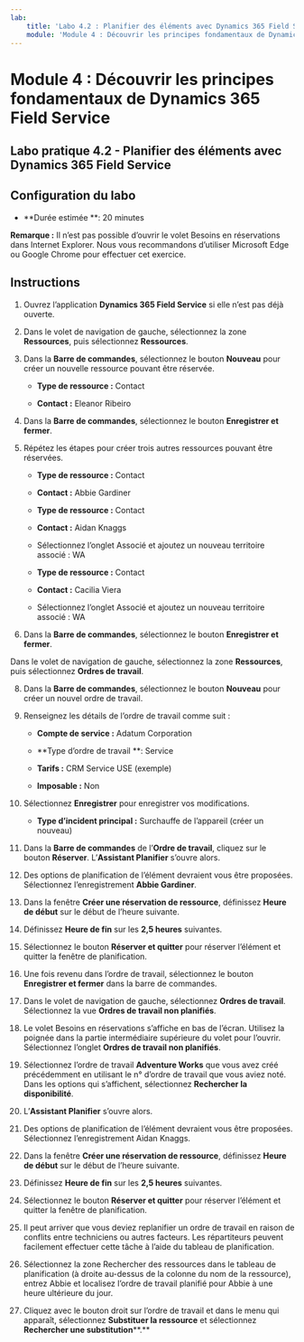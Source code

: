 ```yaml
---
lab:
    title: 'Labo 4.2 : Planifier des éléments avec Dynamics 365 Field Service'
    module: 'Module 4 : Découvrir les principes fondamentaux de Dynamics 365 Field Service'
---
```


Module 4 : Découvrir les principes fondamentaux de Dynamics 365 Field Service
========================

## Labo pratique 4.2 - Planifier des éléments avec Dynamics 365 Field Service

## Configuration du labo

  - **Durée estimée **: 20 minutes

  **Remarque :** Il n’est pas possible d’ouvrir le volet Besoins en réservations dans Internet Explorer. Nous vous recommandons d’utiliser Microsoft Edge ou Google Chrome pour effectuer cet exercice.
  
## Instructions

1. Ouvrez l’application **Dynamics 365 Field Service** si elle n’est pas déjà ouverte. 

2. Dans le volet de navigation de gauche, sélectionnez la zone **Ressources**, puis sélectionnez **Ressources**.

3. Dans la **Barre de commandes**, sélectionnez le bouton **Nouveau** pour créer un nouvelle ressource pouvant être réservée.

	- **Type de ressource :** Contact

	- **Contact :** Eleanor Ribeiro

4. Dans la **Barre de commandes**, sélectionnez le bouton **Enregistrer et fermer**.

5. Répétez les étapes pour créer trois autres ressources pouvant être réservées.

	- **Type de ressource :** Contact

	- **Contact :** Abbie Gardiner


	- **Type de ressource :** Contact

	- **Contact :** Aidan Knaggs
	
	- Sélectionnez l’onglet Associé et ajoutez un nouveau territoire associé : WA


	- **Type de ressource :** Contact

	- **Contact :** Cacilia Viera
	
	- Sélectionnez l’onglet Associé et ajoutez un nouveau territoire associé : WA


6. Dans la **Barre de commandes**, sélectionnez le bouton **Enregistrer et fermer**.

Dans le volet de navigation de gauche, sélectionnez la zone **Ressources**, puis sélectionnez **Ordres de travail**.

8. Dans la **Barre de commandes**, sélectionnez le bouton **Nouveau** pour créer un nouvel ordre de travail.

9. Renseignez les détails de l’ordre de travail comme suit :

	- **Compte de service :** Adatum Corporation

	- **Type d’ordre de travail **: Service

	- **Tarifs :** CRM Service USE (exemple)

	- **Imposable :** Non

10. Sélectionnez **Enregistrer** pour enregistrer vos modifications.

	- **Type d’incident principal :** Surchauffe de l’appareil (créer un nouveau)

11. Dans la **Barre de commandes** de l’**Ordre de travail**, cliquez sur le bouton **Réserver**. L’**Assistant Planifier** s’ouvre alors. 

12. Des options de planification de l’élément devraient vous être proposées. Sélectionnez l’enregistrement **Abbie Gardiner**.

13. Dans la fenêtre **Créer une réservation de ressource**, définissez **Heure de début** sur le début de l’heure suivante.

14. Définissez **Heure de fin** sur les **2,5 heures** suivantes. 

15. Sélectionnez le bouton **Réserver et quitter** pour réserver l’élément et quitter la fenêtre de planification. 

16. Une fois revenu dans l’ordre de travail, sélectionnez le bouton **Enregistrer et fermer** dans la barre de commandes. 

17. Dans le volet de navigation de gauche, sélectionnez **Ordres de travail**. Sélectionnez la vue **Ordres de travail non planifiés**.

18. Le volet Besoins en réservations s’affiche en bas de l’écran. Utilisez la poignée dans la partie intermédiaire supérieure du volet pour l’ouvrir. Sélectionnez l’onglet **Ordres de travail non planifiés**.

19. Sélectionnez l’ordre de travail **Adventure Works** que vous avez créé précédemment en utilisant le n° d’ordre de travail que vous aviez noté. Dans les options qui s’affichent, sélectionnez **Rechercher la disponibilité**. 

20. L’**Assistant Planifier** s’ouvre alors. 

21. Des options de planification de l’élément devraient vous être proposées. Sélectionnez l’enregistrement Aidan Knaggs.

22. Dans la fenêtre **Créer une réservation de ressource**, définissez **Heure de début** sur le début de l’heure suivante.

23. Définissez **Heure de fin** sur les **2,5 heures** suivantes. 

24. Sélectionnez le bouton **Réserver et quitter** pour réserver l’élément et quitter la fenêtre de planification. 

25. Il peut arriver que vous deviez replanifier un ordre de travail en raison de conflits entre techniciens ou autres facteurs. Les répartiteurs peuvent facilement effectuer cette tâche à l’aide du tableau de planification. 

26. Sélectionnez la zone Rechercher des ressources dans le tableau de planification (à droite au-dessus de la colonne du nom de la ressource), entrez Abbie et localisez l’ordre de travail planifié pour Abbie à une heure ultérieure du jour. 

27. Cliquez avec le bouton droit sur l’ordre de travail et dans le menu qui apparaît, sélectionnez **Substituer la ressource** et sélectionnez **Rechercher une substitution****.**

